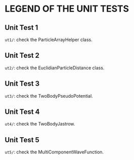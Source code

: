 # LEGEND OF THE UNIT TESTS


## Unit Test 1

`ut1/`: check the ParticleArrayHelper class.



## Unit Test 2

`ut2/`: check the EuclidianParticleDistance class.



## Unit Test 3

`ut3/`: check the TwoBodyPseudoPotential.



## Unit Test 4

`ut4/`: check the TwoBodyJastrow.




## Unit Test 5

`ut5/`: check the MultiComponentWaveFunction.
